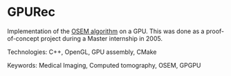 GPURec
======

Implementation of the [OSEM algorithm](http://en.wikipedia.org/wiki/Ordered_subset_expectation_maximization) on a GPU.
This was done as a proof-of-concept project during a Master internship in 2005.

Technologies: C++, OpenGL, GPU assembly, CMake

Keywords: Medical Imaging, Computed tomography, OSEM, GPGPU
